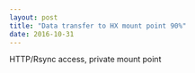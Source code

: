 ```yaml
---
layout: post
title: "Data transfer to HX mount point 90%"
date: 2016-10-31
---
```


HTTP/Rsync access, private mount point

